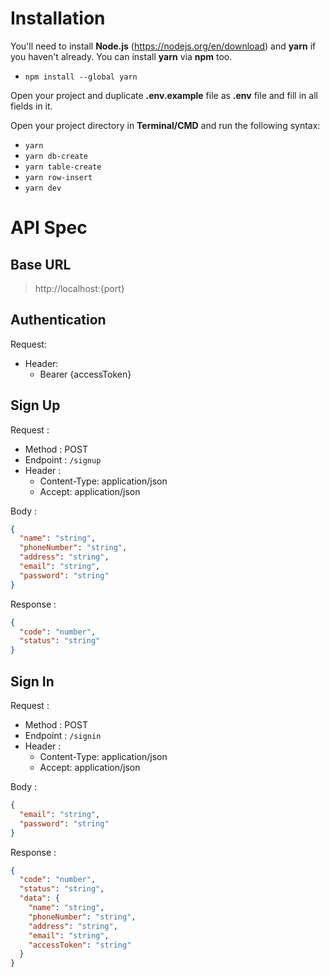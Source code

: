 # Installation

You'll need to install **Node.js** (https://nodejs.org/en/download) and **yarn** if you haven't already. You can install **yarn** via **npm** too.

- `npm install --global yarn`

Open your project and duplicate **.env.example** file as **.env** file and fill in all fields in it.

Open your project directory in **Terminal/CMD** and run the following syntax:

- `yarn`
- `yarn db-create`
- `yarn table-create`
- `yarn row-insert`
- `yarn dev`

# API Spec

## Base URL

> http://localhost:{port}

## Authentication

Request:

- Header:
  - Bearer {accessToken}

## Sign Up

Request :

- Method : POST
- Endpoint : `/signup`
- Header :
  - Content-Type: application/json
  - Accept: application/json

Body :

```json
{
  "name": "string",
  "phoneNumber": "string",
  "address": "string",
  "email": "string",
  "password": "string"
}
```

Response :

```json
{
  "code": "number",
  "status": "string"
}
```

## Sign In

Request :

- Method : POST
- Endpoint : `/signin`
- Header :
  - Content-Type: application/json
  - Accept: application/json

Body :

```json
{
  "email": "string",
  "password": "string"
}
```

Response :

```json
{
  "code": "number",
  "status": "string",
  "data": {
    "name": "string",
    "phoneNumber": "string",
    "address": "string",
    "email": "string",
    "accessToken": "string"
  }
}
```
